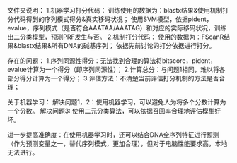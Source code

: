 文件夹说明：
1.机器学习打分代码：
训练使用的数据为：blastx结果&使用机制打分代码得到的序列模式得分&真实移码状况；
使用SVM模型，依据pident，evalue，序列模式（是否符合AAATAA/AAATAG）和对应的实际移码状况，训练出二分类模型，预测PRF发生与否。
2.机制打分代码：
使用的数据为：FScanR结果&blastx结果&所有DNA的碱基序列；
依据先前讨论的打分依据进行打分。

存在的问题：
1.序列同源性得分：无法找到合理的算法将bitscore，pident，evalue计算为一个得分（即序列同源性）；
2.计算总分：与问题1相同，难以将各部分得分计算为一个得分；
3.评估方法：不清楚当前评估打分机制的方法是否合理；

关于机器学习：
解决问题1，2：使用机器学习，可以避免人为将多个分数计算为一个分数。
解决问题3:  使用二元分类算法，可以依据召回率合理地评估模型好坏。

进一步提高准确度：在使用机器学习时，还可以结合DNA全序列特征进行预测（作为预测变量之一，替代序列模式，更加合理），但对于电脑性能要求高，本地无法进行。
